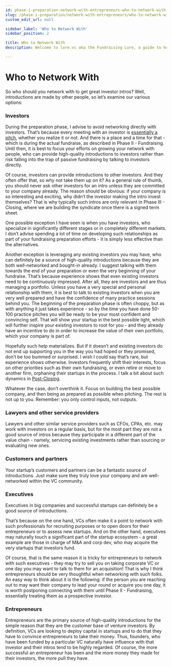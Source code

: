 ```yaml
---
id: phase-i-preparation-network-with-entrepreneurs-who-to-network-with
slug: /phase-i-preparation/network-with-entrepreneurs/who-to-network-with
custom_edit_url: null

sidebar_label: 'Who to Network With'
sidebar_position: 2

title: Who to Network With
description: Welcome to lore.vc aka the Fundraising Lore, a guide to help founder CEOs successfully raise early-stage VC financing from Silicon Valley investors

---
```


# Who to Network With

So who should you network with to get great investor intros? Well, introductions are made by other people, so let’s examine our various options:

### Investors

During the preparation phase, I advise to avoid networking directly with investors. That’s because every meeting with an investor is [essentially a pitch](/deciding-to-fundraise/why-you-need-a-strategy), whether you realize it or not. And there is a place and a time for that - which is during the actual fundraise, as described in Phase II - Fundraising. Until then, it is best to focus your efforts on growing your network with people, who can provide high-quality introductions to investors rather than risk falling into the trap of passive fundraising by talking to investors directly.

Of course, investors can provide introductions to other investors. And they often offer that, so why not take them up on it? As a general rule of thumb, you should never ask other investors for an intro unless they are committed to your company already. The reason should be obvious: if your company is so interesting and exciting, why didn’t the investor making the intro invest themselves? That is why typically such intros are only relevant in Phase III - Closing, where we are building the syndicate once there is a signed term sheet. 

One possible exception I have seen is when you have investors, who specialize in significantly different stages or in completely different markets. I don’t advise spending a lot of time on developing such relationships as part of your fundraising preparation efforts - it is simply less effective than the alternatives.

Another exception is leveraging any existing investors you may have, who can definitely be a source of high-quality introductions because they are both well-networked and bought-in already. I suggest talking with them towards the end of your preparation or even the very beginning of your fundraise. That’s because experience shows that even existing investors need to be continuously impressed. After all, they are investors and are thus managing a portfolio. Unless you have a very special and personal relationship with them, it is best to talk to existing investors when you are very well prepared and have the confidence of many practice sessions behind you. The beginning of the preparation phase is often choppy, but as with anything it just takes experience - so by the time you have done 50-100 practice pitches you will be ready to be your most confident and convincing self. That will show your startup in the best possible light, which will further inspire your existing investors to root for you - and they already have an incentive to do in order to increase the value of their own portfolio, which your company is part of.

Hopefully such help materializes. But if it doesn’t and existing investors do not end up supporting you in the way you had hoped or they promised, don’t be too bummed or surprised. I wish I could say that’s rare, but experience shows otherwise. Investors frequently shift their interests, focus on other priorities such as their own fundraising, or even retire or move to another firm, orphaning their startups in the process. I talk a bit about such dynamics in [Post-Closing](/phase-iii-closing/post-closing).

Whatever the case, don’t overthink it. Focus on building the best possible company, and then being as prepared as possible when pitching. The rest is not up to you. Remember: you only control inputs, not outputs. 

### Lawyers and other service providers

Lawyers and other similar service providers such as CFOs, CPAs, etc. may work with investors on a regular basis, but for the most part they are not a good source of intros because they participate in a different part of the value chain - namely, servicing existing investments rather than sourcing or evaluating new ones.

### Customers and partners

Your startup’s customers and partners can be a fantastic source of introductions. Just make sure they truly love your company and are well-networked within the VC community.

### Executives

Executives in big companies and successful startups can definitely be a good source of introductions. 

That’s because on the one hand, VCs often make it a point to network with such professionals for recruiting purposes or to open doors for their entrepreneurs or to assess new startups. And on the other hand, executives may naturally touch a significant part of the startup ecosystem - a great example are those in charge of M&A and corp dev, who may acquire the very startups that investors fund. 

Of course, that is the same reason it is tricky for entrepreneurs to network with such executives - they may try to sell you on taking corporate VC or one day you may want to talk to them for an acquisition! That is why I think entrepreneurs should be very thoughtful when networking with such folks. An easy way to think about it is the following: if the person you are reaching out to may want their company to lead your round or acquire you one day, it is worth postponing connecting with them until Phase II - Fundraising, essentially treating them as a prospective investor. 

### Entrepreneurs

Entrepreneurs are the primary source of high-quality introductions for the simple reason that they are the customer base of venture investors. By definition, VCs are looking to deploy capital in startups and to do that they have to convince entrepreneurs to take their money. Thus, founders, who have been funded by a particular VC naturally have influence with that investor and their intros tend to be highly regarded. Of course, the more successful an entrepreneur has been and the more money they made for their investors, the more pull they have.